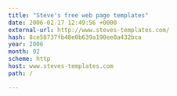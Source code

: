 ```yaml
---
title: "Steve's free web page templates"
date: 2006-02-17 12:49:56 +0000
external-url: http://www.steves-templates.com/
hash: 8ce58737fb48e0b639a190ee0a432bca
year: 2006
month: 02
scheme: http
host: www.steves-templates.com
path: /

---
```



